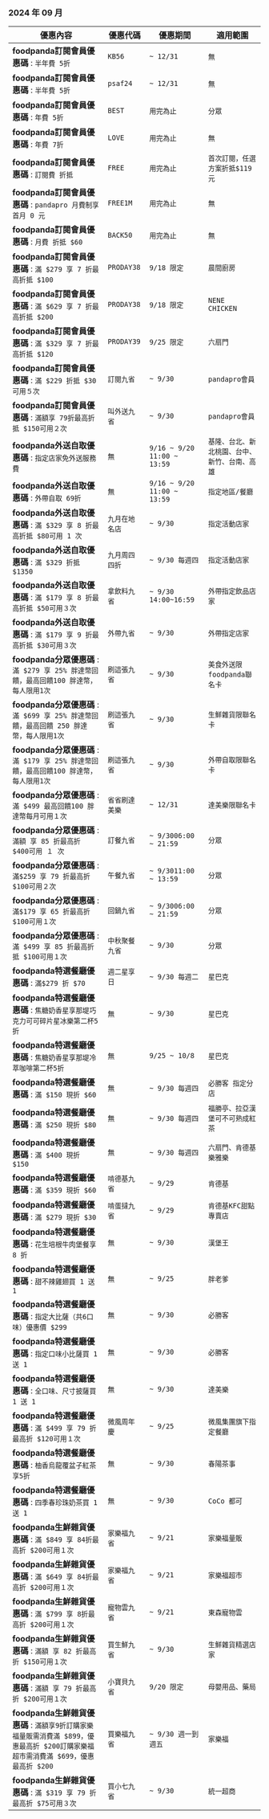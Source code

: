 
###  2024 年 09 月
| 優惠內容 | 優惠代碼 | 優惠期間 | 適用範圍 |
| --- | --- | --- | --- |
|**foodpanda訂閱會員優惠碼** : ```半年費 5折```|```KB56```|```~ 12/31```|```無```|
|**foodpanda訂閱會員優惠碼** : ```半年費 5折```|```psaf24```|```~ 12/31```|```無```|
|**foodpanda訂閱會員優惠碼** : ```年費 5折```|```BEST```|```用完為止```|```分眾```|
|**foodpanda訂閱會員優惠碼** : ```年費 7折```|```LOVE```|```用完為止```|```無```|
|**foodpanda訂閱會員優惠碼** : ```訂閱費 折抵```|```FREE```|```用完為止```|```首次訂閱，任選方案折抵$119元```|
|**foodpanda訂閱會員優惠碼** : ```pandapro 月費制享首月 0 元```|```FREE1M```|```用完為止```|```無```|
|**foodpanda訂閱會員優惠碼** : ```月費 折抵 $60```|```BACK50```|```用完為止```|```無```|
|**foodpanda訂閱會員優惠碼** : ```滿 $279 享 7 折最高折抵 $100```|```PRODAY38```|```9/18 限定```|```晨間廚房```|
|**foodpanda訂閱會員優惠碼** : ```滿 $629 享 7 折最高折抵 $200```|```PRODAY38```|```9/18 限定```|```NENE CHICKEN```|
|**foodpanda訂閱會員優惠碼** : ```滿 $329 享 7 折最高折抵 $120```|```PRODAY39```|```9/25 限定```|```六扇門```|
|**foodpanda訂閱會員優惠碼** : ```滿 $229 折抵 $30可用５次```|```訂閱九省```|```~ 9/30```|```pandapro會員```|
|**foodpanda訂閱會員優惠碼** : ```滿額享 79折最高折抵 $150可用２次```|```叫外送九省```|```~ 9/30```|```pandapro會員```|
|**foodpanda外送自取優惠碼** : ```指定店家免外送服務費```|```無```|```9/16 ~ 9/20 11:00 ~ 13:59```|```基隆、台北、新北桃園、台中、新竹、台南、高雄```|
|**foodpanda外送自取優惠碼** : ```外帶自取 69折```|```無```|```9/16 ~ 9/20 11:00 ~ 13:59```|```指定地區/餐廳```|
|**foodpanda外送自取優惠碼** : ```滿 $329 享 8 折最高折抵 $80可用 1 次```|```九月在地名店```|```~ 9/30```|```指定活動店家```|
|**foodpanda外送自取優惠碼** : ```滿 $329 折抵 $1350```|```九月周四四折```|```~ 9/30 每週四```|```指定活動店家```|
|**foodpanda外送自取優惠碼** : ```滿 $179 享 8 折最高折抵 $50可用３次```|```拿飲料九省```|```~ 9/30 14:00~16:59```|```外帶指定飲品店家```|
|**foodpanda外送自取優惠碼** : ```滿 $179 享 9 折最高折抵 $30可用３次```|```外帶九省```|```~ 9/30```|```外帶指定店家```|
|**foodpanda分眾優惠碼** : ```滿 $279 享 25% 胖達幣回饋，最高回饋100 胖達幣，每人限用1次```|```刷這張九省```|```~ 9/30```|```美食外送限foodpanda聯名卡```|
|**foodpanda分眾優惠碼** : ```滿 $699 享 25% 胖達幣回饋，最高回饋 250 胖達幣，每人限用1次```|```刷這張九省```|```~ 9/30```|```生鮮雜貨限聯名卡```|
|**foodpanda分眾優惠碼** : ```滿 $179 享 25% 胖達幣回饋，最高回饋100 胖達幣，每人限用1次```|```刷這張九省```|```~ 9/30```|```外帶自取限聯名卡```|
|**foodpanda分眾優惠碼** : ```滿 $499 最高回饋100 胖達幣每月可用１次```|```省省刷達美樂```|```~ 12/31```|```達美樂限聯名卡```|
|**foodpanda分眾優惠碼** : ```滿額 享 85 折最高折 $400可用 １ 次```|```訂餐九省```|```~ 9/3006:00 ~ 21:59```|```分眾```|
|**foodpanda分眾優惠碼** : ```滿$259 享 79 折最高折 $100可用２次```|```午餐九省```|```~ 9/3011:00 ~ 13:59```|```分眾```|
|**foodpanda分眾優惠碼** : ```滿$179 享 65 折最高折 $100可用１次```|```回鍋九省```|```~ 9/3006:00 ~ 21:59```|```分眾```|
|**foodpanda分眾優惠碼** : ```滿 $499 享 85 折最高折抵 $100可用１次```|```中秋聚餐九省```|```~ 9/30```|```分眾```|
|**foodpanda特選餐廳優惠碼** : ```滿$279 折 $70```|```週二星享日```|```~ 9/30 每週二```|```星巴克```|
|**foodpanda特選餐廳優惠碼** : ```焦糖奶香星享那堤巧克力可可碎片星冰樂第二杯5折```|```無```|```~ 9/30```|```星巴克```|
|**foodpanda特選餐廳優惠碼** : ```焦糖奶香星享那堤冷萃咖啡第二杯5折```|```無```|```9/25 ~ 10/8```|```星巴克```|
|**foodpanda特選餐廳優惠碼** : ```滿 $150 現折 $60```|```無```|```~ 9/30 每週四```|```必勝客 指定分店```|
|**foodpanda特選餐廳優惠碼** : ```滿 $250 現折 $80```|```無```|```~ 9/30 每週四```|```福勝亭、拉亞漢堡可不可熟成紅茶```|
|**foodpanda特選餐廳優惠碼** : ```滿 $400 現折 $150```|```無```|```~ 9/30 每週四```|```六扇門、肯德基樂雅樂```|
|**foodpanda特選餐廳優惠碼** : ```滿 $359 現折 $60```|```啃德基九省```|```~ 9/29```|```肯德基```|
|**foodpanda特選餐廳優惠碼** : ```滿 $279 現折 $30```|```啃蛋撻九省```|```~ 9/29```|```肯德基KFC甜點專賣店```|
|**foodpanda特選餐廳優惠碼** : ```花生培根牛肉堡餐享 8 折```|```無```|```~ 9/30```|```漢堡王```|
|**foodpanda特選餐廳優惠碼** : ```甜不辣雞翅買 1 送 1```|```無```|```~ 9/25```|```胖老爹```|
|**foodpanda特選餐廳優惠碼** : ```指定大比薩（共6口味）優惠價 $299```|```無```|```~ 9/30```|```必勝客```|
|**foodpanda特選餐廳優惠碼** : ```指定口味小比薩買 1 送 1```|```無```|```~ 9/30```|```必勝客```|
|**foodpanda特選餐廳優惠碼** : ```全口味、尺寸披薩買 1 送 1```|```無```|```~ 9/30```|```達美樂```|
|**foodpanda特選餐廳優惠碼** : ```滿 $499 享 79 折最高折 $120可用１次```|```微風周年慶```|```~ 9/25```|```微風集團旗下指定餐廳```|
|**foodpanda特選餐廳優惠碼** : ```柚香烏龍覆盆子紅茶享5折```|```無```|```~ 9/30```|```春陽茶事```|
|**foodpanda特選餐廳優惠碼** : ```四季春珍珠奶茶買 1 送 1```|```無```|```~ 9/30```|```CoCo 都可```|
|**foodpanda生鮮雜貨優惠碼** : ```滿 $849 享 84折最高折 $200可用１次```|```家樂福九省```|```~ 9/21```|```家樂福量販```|
|**foodpanda生鮮雜貨優惠碼** : ```滿 $649 享 84折最高折 $200可用１次```|```家樂福九省```|```~ 9/21```|```家樂福超市```|
|**foodpanda生鮮雜貨優惠碼** : ```滿 $799 享 8折最高折 $200可用１次```|```寵物雲九省```|```~ 9/21```|```東森寵物雲```|
|**foodpanda生鮮雜貨優惠碼** : ```滿額 享 82 折最高折 $150可用１次```|```買生鮮九省```|```~ 9/30```|```生鮮雜貨精選店家```|
|**foodpanda生鮮雜貨優惠碼** : ```滿額 享 79 折最高折 $200可用１次```|```小寶貝九省```|```9/20 限定```|```母嬰用品、藥局```|
|**foodpanda生鮮雜貨優惠碼** : ```滿額享9折訂購家樂福量販需消費滿 $899，優惠最高折 $200訂購家樂福超市需消費滿 $699，優惠最高折 $200```|```買樂福九省```|```~ 9/30 週一到週五```|```家樂福```|
|**foodpanda生鮮雜貨優惠碼** : ```滿 $319 享 79 折最高折 $75可用３次```|```買小七九省```|```~ 9/30```|```統一超商```|
